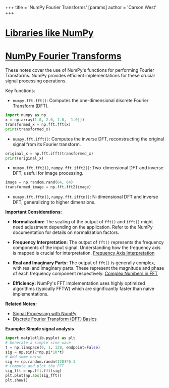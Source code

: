+++
 title = 'NumPy Fourier Transforms'
[params]
	author = 'Carson West'
+++
# [Libraries like NumPy](./../libraries-like-numpy/)
# [NumPy Fourier Transforms](./../numpy-fourier-transforms/) 
These notes cover the use of NumPy's functions for performing Fourier Transforms.  NumPy provides efficient implementations for these crucial signal processing operations.

Key functions:

* `numpy.fft.fft()`: Computes the one-dimensional discrete Fourier Transform (DFT).
```python
import numpy as np
x = np.array(1.0, 2.0, 1.0, -1.0]])
transformed_x = np.fft.fft(x)
print(transformed_x)
```

* `numpy.fft.ifft()`: Computes the inverse DFT, reconstructing the original signal from its Fourier transform.
```python
original_x = np.fft.ifft(transformed_x)
print(original_x)
```

* `numpy.fft.fft2()`, `numpy.fft.ifft2()`: Two-dimensional DFT and inverse DFT, useful for image processing.
```python
image = np.random.rand(64, 64)
transformed_image = np.fft.fft2(image)
```

* `numpy.fft.fftn()`, `numpy.fft.ifftn()`:  N-dimensional DFT and inverse DFT, generalizing to higher dimensions.


**Important Considerations:**

* **Normalization:**  The scaling of the output of `fft()` and `ifft()` might need adjustment depending on the application.  Refer to the NumPy documentation for details on normalization factors.

* **Frequency Interpretation:** The output of `fft()` represents the frequency components of the input signal.  Understanding how the frequency axis is mapped is crucial for interpretation. [Frequency Axis Interpretation](./../frequency-axis-interpretation/)

* **Real and Imaginary Parts:** The output of `fft()` is generally complex, with real and imaginary parts.  These represent the magnitude and phase of each frequency component respectively. [Complex Numbers in FFT](./../complex-numbers-in-fft/)

* **Efficiency:** NumPy's FFT implementation uses highly optimized algorithms (typically FFTW) which are significantly faster than naive implementations.

**Related Notes:**

* [Signal Processing with NumPy](./../signal-processing-with-numpy/)
* [Discrete Fourier Transform (DFT) Basics](./../discrete-fourier-transform-(dft)-basics/)

**Example: Simple signal analysis**

```python
import matplotlib.pyplot as plt
# Generate a simple sine wave
t = np.linspace(0, 1, 128, endpoint=False)
sig = np.sin(2*np.pi*10*t)
# Add some noise
sig += np.random.randn(128)*0.1
# Compute and plot the FFT
sig_fft = np.fft.fft(sig)
plt.plot(np.abs(sig_fft))
plt.show()
```

